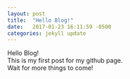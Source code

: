 ```yaml
---
layout: post
title:  "Hello Blog!"
date:   2017-01-23 16:11:59 -0500
categories: jekyll update
---
```


Hello Blog!<br>
This is my first post for my github page.<br>
Wait for more things to come!